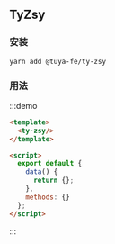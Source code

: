 ## TyZsy

### 安装
```shell
yarn add @tuya-fe/ty-zsy
```

### 用法

:::demo
```html
<template>
  <ty-zsy/>
</template>

<script>
  export default {
    data() {
      return {};
    },
    methods: {}
  };
</script>
```
:::
